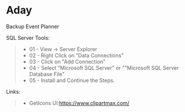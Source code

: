 # Aday
 Backup Event Planner

SQL Server Tools:
> + 01 - View -> Server Explorer
> + 02 - Right Click on "Data Connections" 
> + 03 - Click on "Add Connection"
> + 04 - Select "Microsoft SQL Server" or ""Microsoft SQL Server Database File"
> + 05 - Install and Continue the Steps.

Links:
> + GetIcons UI:https://www.clipartmax.com/
